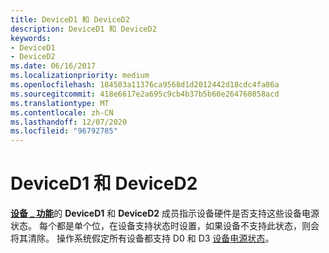```yaml
---
title: DeviceD1 和 DeviceD2
description: DeviceD1 和 DeviceD2
keywords:
- DeviceD1
- DeviceD2
ms.date: 06/16/2017
ms.localizationpriority: medium
ms.openlocfilehash: 184503a11376ca9568d1d2012442d18cdc4fa86a
ms.sourcegitcommit: 418e6617e2a695c9cb4b37b5b60e264760858acd
ms.translationtype: MT
ms.contentlocale: zh-CN
ms.lasthandoff: 12/07/2020
ms.locfileid: "96792785"
---
```

# <a name="deviced1-and-deviced2"></a>DeviceD1 和 DeviceD2





[**设备 \_ 功能**](/windows-hardware/drivers/ddi/wdm/ns-wdm-_device_capabilities)的 **DeviceD1** 和 **DeviceD2** 成员指示设备硬件是否支持这些设备电源状态。 每个都是单个位，在设备支持状态时设置，如果设备不支持此状态，则会将其清除。 操作系统假定所有设备都支持 D0 和 D3 [设备电源状态](device-power-states.md)。

 

